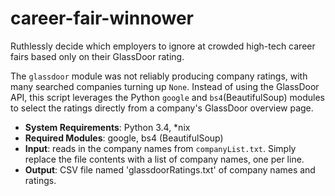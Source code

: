 career-fair-winnower
====================

Ruthlessly decide which employers to ignore at crowded high-tech career fairs based only on their GlassDoor rating.

The <code>glassdoor</code> module was not reliably producing company ratings, with many searched companies turning up <code>None</code>. Instead of using the GlassDoor API, this script leverages the Python <code>google</code> and <code>bs4</code>(BeautifulSoup) modules to select the ratings directly from a company's GlassDoor overview page.

<ul>
<li><strong>System Requirements</strong>: Python 3.4, *nix</li>
<li><strong>Required Modules</strong>: google, bs4 (BeautifulSoup)</li>
<li><strong>Input</strong>: reads in the company names from <code>companyList.txt</code>. Simply replace the file contents with a list of company names, one per line.</li>
<li><strong>Output</strong>: CSV file named 'glassdoorRatings.txt' of company names and ratings.</li>
</ul>
